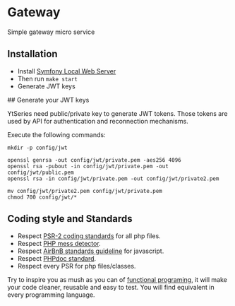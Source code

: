 # Gateway

Simple gateway micro service

## Installation

  - Install [Symfony Local Web Server](https://symfony.com/doc/current/setup/symfony_server.html)
  - Then run `make start`
  - Generate JWT keys

## Generate your JWT keys

YtSeries need public/private key to generate JWT tokens. 
Those tokens are used by API for authentication and reconnection mechanisms.

Execute the following commands:

    mkdir -p config/jwt
    
    openssl genrsa -out config/jwt/private.pem -aes256 4096
    openssl rsa -pubout -in config/jwt/private.pem -out config/jwt/public.pem
    openssl rsa -in config/jwt/private.pem -out config/jwt/private2.pem
    
    mv config/jwt/private2.pem config/jwt/private.pem
    chmod 700 config/jwt/*

## Coding style and Standards

- Respect [PSR-2 coding standards](documentation/PSR/PSR-2-coding-style-guide.md) for all php files.
- Respect [PHP mess detector](https://phpmd.org/rules/index.html).
- Respect [AirBnB standards guideline](https://github.com/airbnb/javascript) for javascript.
- Respect [PHPdoc standard](documentation/phpdoc.md).
- Respect every PSR for php files/classes.

Try to inspire you as mush as you can of [functional programing](https://www.youtube.com/watch?v=BMUiFMZr7vk&list=PL0zVEGEvSaeEd9hlmCXrk5yUyqUag-n84), it will make your code cleaner, reusable and easy to test. 
You will find equivalent in every programming language.

